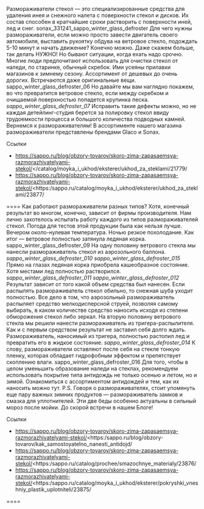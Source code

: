 Размораживатели стекол — это специализированные средства для удаления инея и снежного налета с поверхности стекол и дисков. Их состав способен в кратчайшие сроки растворить с поверхности иней, лед и снег. 
sonax_331241_sappo_winter_glass_defroster
Для чего нужны размораживатели, если можно просто завести двигатель своего автомобиля, выставить рукоятку обдува на ветровое стекло, подождать 5-10 минут и начать движение? Конечно можно. Даже скажем больше, так делать НУЖНО! Но бывают ситуации, когда ехать надо срочно. 
Многие люди предпочитают использовать для очистки стекол от наледи, по старинке, обычный скребок. Ими усеяны прилавки магазинов к зимнему сезону. 
Ассортимент от дешевых до очень дорогих. Встречаются даже оригинальные вещи. 
sappo_winter_glass_defroster_06
Но давайте мы вам наглядно покажем, во что превратится ветровое стекло, если между скребком и очищаемой поверхностью попадется крупинка песка. 
_sappo_winter_glass_defroster_07_
Исправить такие дефекты можно, но не каждая детейлинг-студия берется за полировку стекол ввиду трудоемкости процесса и большого количества подводных камней. 
Вернемся к размораживателям! 
В ассортименте нашего магазина размораживатели представлены брендами Glaco и Sonax.

Ссылки
- https://sappo.ru/blog/obzory-tovarov/skoro-zima-zapasaemsya-razmorazhivatelyami-stekol/</catalog/moyka_i_ukhod/eksterer/ukhod_za_steklami/21779/
- https://sappo.ru/blog/obzory-tovarov/skoro-zima-zapasaemsya-razmorazhivatelyami-stekol/<https:/sappo.ru/catalog/moyka_i_ukhod/eksterer/ukhod_za_steklami/23877/

====
Как работают размораживатели разных типов?
Хотя, конечный результат во многом, конечно, зависит от фирмы производителя. Нам лично захотелось испытать работу каждого из типов размораживателей стекол. 
Погода для тестов этой продукции была как нельзя лучше. Вечером около-нулевая температура. Ночью резкое похолодание. Как итог — ветровое полностью затянула ледяная корка. 
sappo_winter_glass_defroster_09
На одну половину ветрового стекла мы нанесли размораживатель стекол из аэрозольного баллона. 
_sappo_winter_glass_defroster_010_
_sappo_winter_glass_defroster_015_
Прямо на глазах ледяная корка приобрела кашеобразное состояние. Хотя местами лед полностью растворился. 
_sappo_winter_glass_defroster_011_
_sappo_winter_glass_defroster_012_
Результат зависит от того какой объем средства был нанесен. Если распылять размораживатель стекол обильно, то снежная шуба уходит полностью. Все дело в том, что аэрозольный размораживатель распыляет средство мелкодисперсной струей, позволяя самому выбирать, в каком количестве средство наносить исходя из степени обморожения стекол либо зеркал. 
На вторую половину ветрового стекла мы решили нанести размораживатель из тригера-распылителя. 
Как и с первым средством результат не заставил себя долго ждать. Размораживатель, наносимый из тригера, полностью растопил лед и превратить его в жидкое состояние. 
_sappo_winter_glass_defroster_014_
К слову, размораживатели оставляют после себя на стекле тонкую пленку, которая обладает гидрофобным эффектом и препятствует скоплению влаги. sappo_winter_glass_defroster_016
Для того, чтобы в целом уменьшить образование наледи на стеклах, рекомендуем использовать покрытие типа антидождь не только осенью и летом, но и зимой. Ознакомиться с ассортиментом антидождей и тем, как их наносить можно тут. P.S. Говоря о размораживателях, стоит упомянуть еще пару важных зимних продуктов — размораживатель замков и смазка для уплотнителей. Эти две беды особенно актуальны в сильный мороз после мойки. До скорой встречи в нашем Блоге!

Ссылки
- https://sappo.ru/blog/obzory-tovarov/skoro-zima-zapasaemsya-razmorazhivatelyami-stekol/<https:/sappo.ru/blog/obzory-tovarov/kak_samostoyatelno_nanesti_antidojd/
- https://sappo.ru/blog/obzory-tovarov/skoro-zima-zapasaemsya-razmorazhivatelyami-stekol/<https:/sappo.ru/catalog/prochee/smazochnye_materialy/23876/
- https://sappo.ru/blog/obzory-tovarov/skoro-zima-zapasaemsya-razmorazhivatelyami-stekol/<https:/sappo.ru/catalog/moyka_i_ukhod/eksterer/pokryshki_vneshniy_plastik_uplotniteli/23875/

====